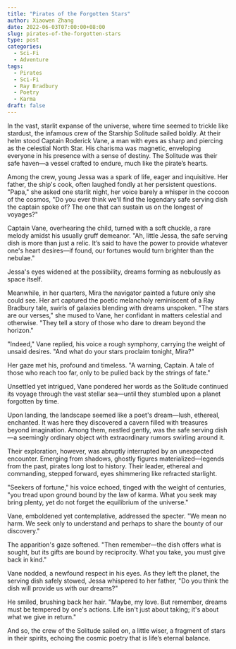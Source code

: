 ```yaml
---
title: "Pirates of the Forgotten Stars"
author: Xiaowen Zhang
date: 2022-06-03T07:00:00+08:00
slug: pirates-of-the-forgotten-stars
type: post
categories:
  - Sci-Fi
  - Adventure
tags:
  - Pirates
  - Sci-Fi
  - Ray Bradbury
  - Poetry
  - Karma
draft: false
---
```


In the vast, starlit expanse of the universe, where time seemed to trickle like stardust, the infamous crew of the Starship Solitude sailed boldly. At their helm stood Captain Roderick Vane, a man with eyes as sharp and piercing as the celestial North Star. His charisma was magnetic, enveloping everyone in his presence with a sense of destiny. The Solitude was their safe haven—a vessel crafted to endure, much like the pirate’s hearts.

Among the crew, young Jessa was a spark of life, eager and inquisitive. Her father, the ship's cook, often laughed fondly at her persistent questions. "Papa," she asked one starlit night, her voice barely a whisper in the cocoon of the cosmos, "Do you ever think we'll find the legendary safe serving dish the captain spoke of? The one that can sustain us on the longest of voyages?"

Captain Vane, overhearing the child, turned with a soft chuckle, a rare melody amidst his usually gruff demeanor. "Ah, little Jessa, the safe serving dish is more than just a relic. It’s said to have the power to provide whatever one's heart desires—if found, our fortunes would turn brighter than the nebulae."

Jessa's eyes widened at the possibility, dreams forming as nebulously as space itself.

Meanwhile, in her quarters, Mira the navigator painted a future only she could see. Her art captured the poetic melancholy reminiscent of a Ray Bradbury tale, swirls of galaxies blending with dreams unspoken. "The stars are our verses," she mused to Vane, her confidant in matters celestial and otherwise. "They tell a story of those who dare to dream beyond the horizon."

"Indeed," Vane replied, his voice a rough symphony, carrying the weight of unsaid desires. "And what do your stars proclaim tonight, Mira?"

Her gaze met his, profound and timeless. "A warning, Captain. A tale of those who reach too far, only to be pulled back by the strings of fate."

Unsettled yet intrigued, Vane pondered her words as the Solitude continued its voyage through the vast stellar sea—until they stumbled upon a planet forgotten by time.

Upon landing, the landscape seemed like a poet's dream—lush, ethereal, enchanted. It was here they discovered a cavern filled with treasures beyond imagination. Among them, nestled gently, was the safe serving dish—a seemingly ordinary object with extraordinary rumors swirling around it.

Their exploration, however, was abruptly interrupted by an unexpected encounter. Emerging from shadows, ghostly figures materialized—legends from the past, pirates long lost to history. Their leader, ethereal and commanding, stepped forward, eyes shimmering like refracted starlight.

"Seekers of fortune," his voice echoed, tinged with the weight of centuries, "you tread upon ground bound by the law of karma. What you seek may bring plenty, yet do not forget the equilibrium of the universe."

Vane, emboldened yet contemplative, addressed the specter. "We mean no harm. We seek only to understand and perhaps to share the bounty of our discovery."

The apparition's gaze softened. "Then remember—the dish offers what is sought, but its gifts are bound by reciprocity. What you take, you must give back in kind."

Vane nodded, a newfound respect in his eyes. As they left the planet, the serving dish safely stowed, Jessa whispered to her father, "Do you think the dish will provide us with our dreams?"

He smiled, brushing back her hair. "Maybe, my love. But remember, dreams must be tempered by one's actions. Life isn't just about taking; it's about what we give in return."

And so, the crew of the Solitude sailed on, a little wiser, a fragment of stars in their spirits, echoing the cosmic poetry that is life’s eternal balance.